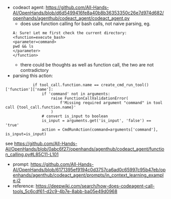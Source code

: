 * codeact agent: https://github.com/All-Hands-AI/OpenHands/blob/d6d5499416fe8a40b8b36353350c26e7d974d682/openhands/agenthub/codeact_agent/codeact_agent.py
    * does use function calling for bash calls, not naive parsing, eg.
    ```
    A: Sure! Let me first check the current directory:
    <function=execute_bash>
    <parameter=command>
    pwd && ls
    </parameter>
    </function>
    ```
    * there could be thoughts as well as function call, the two are not contradictory
* parsing this action:
```
            if tool_call.function.name == create_cmd_run_tool()['function']['name']:
                if 'command' not in arguments:
                    raise FunctionCallValidationError(
                        f'Missing required argument "command" in tool call {tool_call.function.name}'
                    )
                # convert is_input to boolean
                is_input = arguments.get('is_input', 'false') == 'true'
                action = CmdRunAction(command=arguments['command'], is_input=is_input)
```
see https://github.com/All-Hands-AI/OpenHands/blob/0abc6f27/openhands/agenthub/codeact_agent/function_calling.py#L85C11-L101
* prompt: https://github.com/All-Hands-AI/OpenHands/blob/6171395ef9194c0d3757ca6ad0c65997c95b47eb/openhands/agenthub/codeact_agent/prompts/in_context_learning_example.j2
* reference: https://deepwiki.com/search/how-does-codeagent-call-tools_5c6cdf61-d2c9-4b7e-8abb-ba05e49d0968